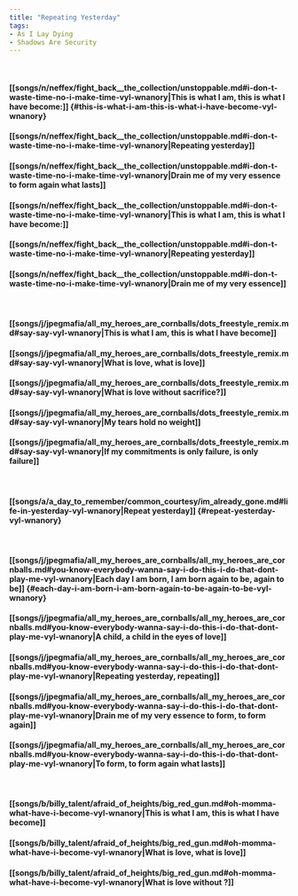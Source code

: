 ```yaml
---
title: "Repeating Yesterday"
tags:
- As I Lay Dying
- Shadows Are Security
---
```

&nbsp;
#### [[songs/n/neffex/fight_back__the_collection/unstoppable.md#i-don-t-waste-time-no-i-make-time-vyl-wnanory|This is what I am, this is what I have become:]] {#this-is-what-i-am-this-is-what-i-have-become-vyl-wnanory}
#### [[songs/n/neffex/fight_back__the_collection/unstoppable.md#i-don-t-waste-time-no-i-make-time-vyl-wnanory|Repeating yesterday]]
#### [[songs/n/neffex/fight_back__the_collection/unstoppable.md#i-don-t-waste-time-no-i-make-time-vyl-wnanory|Drain me of my very essence to form again what lasts]]
#### [[songs/n/neffex/fight_back__the_collection/unstoppable.md#i-don-t-waste-time-no-i-make-time-vyl-wnanory|This is what I am, this is what I have become:]]
#### [[songs/n/neffex/fight_back__the_collection/unstoppable.md#i-don-t-waste-time-no-i-make-time-vyl-wnanory|Repeating yesterday]]
#### [[songs/n/neffex/fight_back__the_collection/unstoppable.md#i-don-t-waste-time-no-i-make-time-vyl-wnanory|Drain me of my very essence]]
&nbsp;
#### [[songs/j/jpegmafia/all_my_heroes_are_cornballs/dots_freestyle_remix.md#say-say-vyl-wnanory|This is what I am, this is what I have become]]
#### [[songs/j/jpegmafia/all_my_heroes_are_cornballs/dots_freestyle_remix.md#say-say-vyl-wnanory|What is love, what is love]]
#### [[songs/j/jpegmafia/all_my_heroes_are_cornballs/dots_freestyle_remix.md#say-say-vyl-wnanory|What is love without sacrifice?]]
#### [[songs/j/jpegmafia/all_my_heroes_are_cornballs/dots_freestyle_remix.md#say-say-vyl-wnanory|My tears hold no weight]]
#### [[songs/j/jpegmafia/all_my_heroes_are_cornballs/dots_freestyle_remix.md#say-say-vyl-wnanory|If my commitments is only failure, is only failure]]
&nbsp;
#### [[songs/a/a_day_to_remember/common_courtesy/im_already_gone.md#life-in-yesterday-vyl-wnanory|Repeat yesterday]] {#repeat-yesterday-vyl-wnanory}
&nbsp;
#### [[songs/j/jpegmafia/all_my_heroes_are_cornballs/all_my_heroes_are_cornballs.md#you-know-everybody-wanna-say-i-do-this-i-do-that-dont-play-me-vyl-wnanory|Each day I am born, I am born again to be, again to be]] {#each-day-i-am-born-i-am-born-again-to-be-again-to-be-vyl-wnanory}
#### [[songs/j/jpegmafia/all_my_heroes_are_cornballs/all_my_heroes_are_cornballs.md#you-know-everybody-wanna-say-i-do-this-i-do-that-dont-play-me-vyl-wnanory|A child, a child in the eyes of love]]
#### [[songs/j/jpegmafia/all_my_heroes_are_cornballs/all_my_heroes_are_cornballs.md#you-know-everybody-wanna-say-i-do-this-i-do-that-dont-play-me-vyl-wnanory|Repeating yesterday, repeating]]
#### [[songs/j/jpegmafia/all_my_heroes_are_cornballs/all_my_heroes_are_cornballs.md#you-know-everybody-wanna-say-i-do-this-i-do-that-dont-play-me-vyl-wnanory|Drain me of my very essence to form, to form again]]
#### [[songs/j/jpegmafia/all_my_heroes_are_cornballs/all_my_heroes_are_cornballs.md#you-know-everybody-wanna-say-i-do-this-i-do-that-dont-play-me-vyl-wnanory|To form, to form again what lasts]]
&nbsp;
#### [[songs/b/billy_talent/afraid_of_heights/big_red_gun.md#oh-momma-what-have-i-become-vyl-wnanory|This is what I am, this is what I have become]]
#### [[songs/b/billy_talent/afraid_of_heights/big_red_gun.md#oh-momma-what-have-i-become-vyl-wnanory|What is love, what is love]]
#### [[songs/b/billy_talent/afraid_of_heights/big_red_gun.md#oh-momma-what-have-i-become-vyl-wnanory|What is love without ?]]
